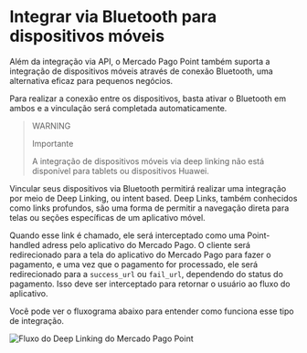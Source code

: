 # Integrar via Bluetooth para dispositivos móveis

Além da integração via API, o Mercado Pago Point também suporta a integração de dispositivos móveis através de conexão Bluetooth, uma alternativa eficaz para pequenos negócios.

Para realizar a conexão entre os dispositivos, basta ativar o Bluetooth em ambos e a vinculação será completada automaticamente.

> WARNING
>
> Importante
>
> A integração de dispositivos móveis via deep linking não está disponível para tablets ou dispositivos Huawei.

Vincular seus dispositivos via Bluetooth permitirá realizar uma integração por meio de Deep Linking, ou intent based. Deep Links, também conhecidos como links profundos, são uma forma de permitir a navegação direta para telas ou seções específicas de um aplicativo móvel.

Quando esse link é chamado, ele será interceptado como uma Point-handled adress pelo aplicativo do Mercado Pago. O cliente será redirecionado para a tela do aplicativo do Mercado Pago para fazer o pagamento, e uma vez que o pagamento for processado, ele será redirecionado para a `success_url` ou `fail_url`, dependendo do status do pagamento. Isso deve ser interceptado para retornar o usuário ao fluxo do aplicativo.

Você pode ver o fluxograma abaixo para entender como funciona esse tipo de integração.

![Fluxo do Deep Linking do Mercado Pago Point](/images/point_diagram.png)

